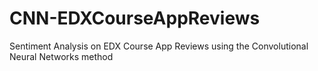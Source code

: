 # CNN-EDXCourseAppReviews
Sentiment Analysis on EDX Course App Reviews using the Convolutional Neural Networks method
